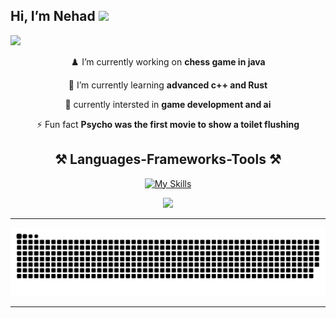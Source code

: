 ## Hi, I’m Nehad <img src = "https://raw.githubusercontent.com/MartinHeinz/MartinHeinz/master/wave.gif" width = 30px> 
<p>
  <a href="https://github.com/DenverCoder1/readme-typing-svg"><img src="https://readme-typing-svg.herokuapp.com?&font=IBM+Plex+Sans&color=abcdef&size=30&lines=Welcome+to+my+GitHub+Profile!;I'm+a+software+developer;I'm+also+studying+Computer+science" /></a>
</p>


<div align="center">
 
♟️ I’m currently working on **chess game in java** 

🌱 I’m currently learning **advanced c++ and Rust**

👀 currently intersted in **game development and ai**

⚡ Fun fact **Psycho was the first movie to show a toilet flushing**

 </div>

<h2 align="center">⚒️ Languages-Frameworks-Tools ⚒️</h2>
<div align="center">
    
[![My Skills](https://skillicons.dev/icons?i=aws,java,kotlin,c,cpp,go,idea,linux,r,vscode)](https://skillicons.dev)

</div>


<div align="center"> 
  </a>
  <a href="https://www.linkedin.com/in/mohammed-nehad-moghrabi-9ba988248/" target="_blank">
    <img src="https://img.shields.io/badge/LinkedIn-0077B5?style=for-the-badge&logo=linkedin&logoColor=white" target="_blank" />
  </a>
</div>




----

<p align="center">
  <img  src="https://raw.githubusercontent.com/Elanza-48/Elanza-48/main/resources/img/github-contribution-grid-snake.svg"
    alt="example" />
</p>

-----

<!---
orgalorg7/orgalorg7 is a ✨ special ✨ repository because its `README.md` (this file) appears on your GitHub profile.
You can click the Preview link to take a look at your changes.
--->

